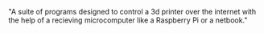 "A suite of programs designed to control a 3d printer over the internet with the help of a recieving microcomputer like a Raspberry Pi or a netbook."